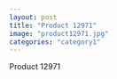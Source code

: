 ```yaml
---
layout: post
title: "Product 12971"
image: "product12971.jpg"
categories: "category1"
---
```

Product 12971
